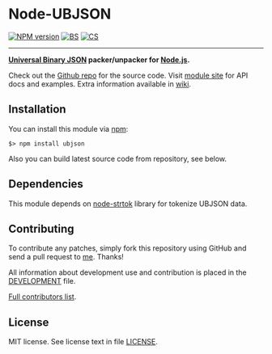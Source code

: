 Node-UBJSON
===========

[![NPM version][NPMVI]][NPMVURL] [![BS][BSI]][BSURL] [![CS][CSI]][CSURL]

[NPMVI]: https://badge.fury.io/js/ubjson.png
[NPMVURL]: http://badge.fury.io/js/ubjson

[BSI]: https://secure.travis-ci.org/Sannis/node-ubjson.png?branch=master
[BSURL]: http://travis-ci.org/Sannis/node-ubjson

[CSI]: https://coveralls.io/repos/Sannis/node-ubjson/badge.png
[CSURL]: https://coveralls.io/r/Sannis/node-ubjson

-----

**[Universal Binary JSON] packer/unpacker for [Node.js].**

Check out the [Github repo] for the source code.
Visit [module site] for API docs and examples.
Extra information available in [wiki].

[Universal Binary JSON]: http://ubjson.org/
[Node.js]: http://nodejs.org/

[Github repo]: https://github.com/Sannis/node-ubjson
[module site]: http://sannis.github.com/node-ubjson
[wiki]: https://github.com/Sannis/node-ubjson/wiki


Installation
------------

You can install this module via [npm]:

    $> npm install ubjson

Also you can build latest source code from repository, see below.

[npm]: https://github.com/isaacs/npm


Dependencies
------------

This module depends on [node-strtok] library for tokenize UBJSON data.

[node-strtok]: https://github.com/pgriess/node-strtok


Contributing
------------

To contribute any patches, simply fork this repository using GitHub
and send a pull request to [me](https://github.com/Sannis). Thanks!

All information about development use and contribution is placed in the [DEVELOPMENT] file.

[Full contributors list](https://github.com/Sannis/node-ubjson/contributors).

[DEVELOPMENT]: https://github.com/Sannis/node-ubjson/blob/master/DEVELOPMENT.markdown


License
-------

MIT license. See license text in file [LICENSE](https://github.com/Sannis/node-ubjson/blob/master/LICENSE).
